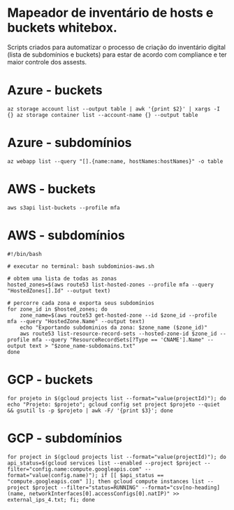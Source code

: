 # Mapeador de inventário de hosts e buckets whitebox.
Scripts criados para automatizar o processo de criação do inventário digital (lista de subdomínios e buckets) para estar de acordo com compliance e ter maior controle dos assests.

# Azure - buckets

`az storage account list --output table | awk '{print $2}' | xargs -I {} az storage container list --account-name {} --output table`

# Azure - subdomínios 

`az webapp list --query "[].{name:name, hostNames:hostNames}" -o table`


# AWS - buckets

```
aws s3api list-buckets --profile mfa
```


# AWS - subdomínios

```
#!/bin/bash

# executar no terminal: bash subdominios-aws.sh

# obtem uma lista de todas as zonas
hosted_zones=$(aws route53 list-hosted-zones --profile mfa --query "HostedZones[].Id" --output text)

# percorre cada zona e exporta seus subdomínios
for zone_id in $hosted_zones; do
    zone_name=$(aws route53 get-hosted-zone --id $zone_id --profile mfa --query "HostedZone.Name" --output text)
    echo "Exportando subdominios da zona: $zone_name ($zone_id)"
    aws route53 list-resource-record-sets --hosted-zone-id $zone_id --profile mfa --query "ResourceRecordSets[?Type == 'CNAME'].Name" --output text > "$zone_name-subdomains.txt"
done
```

# GCP - buckets

```
for projeto in $(gcloud projects list --format="value(projectId)"); do echo "Projeto: $projeto"; gcloud config set project $projeto --quiet && gsutil ls -p $projeto | awk -F/ '{print $3}'; done
```

# GCP - subdomínios

```
for project in $(gcloud projects list --format="value(projectId)"); do api_status=$(gcloud services list --enabled --project $project --filter="config.name:compute.googleapis.com" --format="value(config.name)"); if [[ $api_status == "compute.googleapis.com" ]]; then gcloud compute instances list --project $project --filter="status=RUNNING" --format="csv[no-heading](name, networkInterfaces[0].accessConfigs[0].natIP)" >> external_ips_4.txt; fi; done
```
